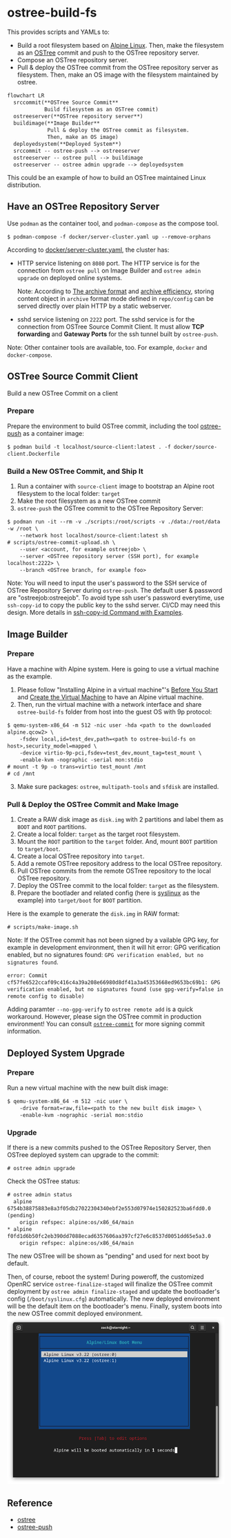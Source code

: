 # ostree-build-fs

This provides scripts and YAMLs to:
* Build a root filesystem based on [Alpine Linux](https://alpinelinux.org/). Then, make the filesystem as an [OSTree](https://ostreedev.github.io/ostree/introduction/) commit and push to the OSTree repository server.
* Compose an OSTree repository server.
* Pull & deploy the OSTree commit from the OSTree repository server as filesystem. Then, make an OS image with the filesystem maintained by ostree.

```mermaid
flowchart LR
  srccommit(**OSTree Source Commit**
            Build filesystem as an OSTree commit)
  ostreeserver(**OSTree repository server**)
  buildimage(**Image Builder**
             Pull & deploy the OSTree commit as filesystem.
             Then, make an OS image)
  deployedsystem(**Deployed System**)
  srccommit -- ostree-push --> ostreeserver
  ostreeserver -- ostree pull --> buildimage
  ostreeserver -- ostree admin upgrade --> deployedsystem
```

This could be an example of how to build an OSTree maintained Linux distribution.

## Have an OSTree Repository Server

Use `podman` as the container tool, and `podman-compose` as the compose tool.
```shell
$ podman-compose -f docker/server-cluster.yaml up --remove-orphans
```
According to [docker/server-cluster.yaml](docker/server-cluster.yaml), the cluster has:
* HTTP service listening on `8080` port. The HTTP service is for the connection from `ostree pull` on Image Builder and `ostree admin upgrade` on deployed online systems.

  Note: According to [The archive format](https://ostreedev.github.io/ostree/formats/#the-archive-format) and [archive efficiency](https://ostreedev.github.io/ostree/formats/#archive-efficiency), storing content object in `archive` format mode defined in `repo/config` can be served directly over plain HTTP by a static webserver.

* sshd service listening on `2222` port. The sshd service is for the connection from OSTree Source Commit Client. It must allow **TCP forwarding** and **Gateway Ports** for the ssh tunnel built by `ostree-push`.

Note: Other container tools are available, too. For example, `docker` and `docker-compose`.

## OSTree Source Commit Client

Build a new OSTree Commit on a client

### Prepare

Prepare the environment to build OSTree commit, including the tool [ostree-push](https://github.com/dbnicholson/ostree-push) as a container image:
```shell
$ podman build -t localhost/source-client:latest . -f docker/source-client.Dockerfile
```

### Build a New OSTree Commit, and Ship It

1. Run a container with `source-client` image to bootstrap an Alpine root filesystem to the local folder: `target`
2. Make the root filesystem as a new OSTree commit
3. `ostree-push` the OSTree commit to the OSTree Repository Server:
```shell
$ podman run -it --rm -v ./scripts:/root/scripts -v ./data:/root/data -w /root \
    --network host localhost/source-client:latest sh
# scripts/ostree-commit-upload.sh \
    --user <account, for example ostreejob> \
    --server <OSTree repository server (SSH port), for example localhost:2222> \
    --branch <OSTree branch, for example foo>
```

Note: You will need to input the user's password to the SSH service of OSTree Repository Server during `ostree-push`. The default user & password are "ostreejob:ostreejob". To avoid type ssh user's password everytime, use `ssh-copy-id` to copy the public key to the sshd server. CI/CD may need this design. More details in [ssh-copy-id Command with Examples](https://linuxopsys.com/ssh-copy-id-command).

## Image Builder

### Prepare

Have a machine with Alpine system. Here is going to use a virtual machine as the example.
1. Please follow "Installing Alpine in a virtual machine"'s [Before You Start](https://wiki.alpinelinux.org/wiki/Installing_Alpine_in_a_virtual_machine#Before_You_Start) and [Create the Virtual Machine](https://wiki.alpinelinux.org/wiki/Installing_Alpine_in_a_virtual_machine#Create_the_Virtual_Machine) to have an Alpine virtual machine.
2. Then, run the virtual machine with a network interface and share `ostree-build-fs` folder from host into the guest OS with 9p protocol:
```shell
$ qemu-system-x86_64 -m 512 -nic user -hda <path to the downloaded alpine.qcow2> \
    -fsdev local,id=test_dev,path=<path to ostree-build-fs on host>,security_model=mapped \
    -device virtio-9p-pci,fsdev=test_dev,mount_tag=test_mount \
    -enable-kvm -nographic -serial mon:stdio
# mount -t 9p -o trans=virtio test_mount /mnt
# cd /mnt
```
3. Make sure packages: `ostree`, `multipath-tools` and `sfdisk` are installed.

### Pull & Deploy the OSTree Commit and Make Image

1. Create a RAW disk image as `disk.img` with 2 partitions and label them as `BOOT` and `ROOT` partitions.
2. Create a local folder: `target` as the target root filesystem.
3. Mount the `ROOT` partition to the `target` folder. And, mount `BOOT` partition to `target/boot`.
4. Create a local OSTree repository into `target`.
5. Add a remote OSTree repository address to the local OSTree repository.
6. Pull OSTree commits from the remote OSTree repository to the local OSTree repository.
7. Deploy the OSTree commit to the local folder: `target` as the filesystem.
8. Prepare the bootlader and related config (here is [syslinux](https://wiki.alpinelinux.org/wiki/Bootloaders#Syslinux) as the example) into `target/boot` for `BOOT` partition.

Here is the example to generate the `disk.img` in RAW format:
```shell
# scripts/make-image.sh
```
Note: If the OSTree commit has not been signed by a vailable GPG key, for example in development environment, then it will hit error: GPG verification enabled, but no signatures found: `GPG verification enabled, but no signatures found`.
```log
error: Commit cf57fe6522ccaf09c416c4a39a208e66980d8df41a3a45353668ed9653bc69b1: GPG verification enabled, but no signatures found (use gpg-verify=false in remote config to disable)
```
Adding paramter `--no-gpg-verify` to `ostree remote add` is a quick workaround. However, please sign the OSTree commit in production environment! You can consult [`ostree-commit`](https://ostreedev.github.io/ostree/man/ostree-commit.html) for more signing commit information.

## Deployed System Upgrade

### Prepare

Run a new virtual machine with the new built disk image:
```shell
$ qemu-system-x86_64 -m 512 -nic user \
    -drive format=raw,file=<path to the new built disk image> \
    -enable-kvm -nographic -serial mon:stdio
```

### Upgrade

If there is a new commits pushed to the OSTree Repository Server, then OSTree deployed system can upgrade to the commit:
```
# ostree admin upgrade
```
Check the OSTree status:
```
# ostree admin status
  alpine 6754b38875883e8a3f05db27022304340ebf2e553d07974e150282523ba6fdd0.0 (pending)
    origin refspec: alpine:os/x86_64/main
* alpine f0fd1d6b50fc2eb390dd7088ecad6357606aa397cf27e6c8537d0051dd65e5a3.0
    origin refspec: alpine:os/x86_64/main
```
The new OSTree will be shown as "pending" and used for next boot by default.

Then, of course, reboot the system! During poweroff, the customized OpenRC service `ostree-finalize-staged` will finalize the OSTree commit deployment by `ostree admin finalize-staged` and update the bootloader's config (`/boot/syslinux.cfg`) automatically. The new deployed environment will be the default item on the bootloader's menu. Finally, system boots into the new OSTree commit deployed environment.
![bootloader-menu](images/bootloader-menu.png)

## Reference

* [ostree](https://ostreedev.github.io/ostree/introduction/)
* [ostree-push](https://github.com/dbnicholson/ostree-push)
